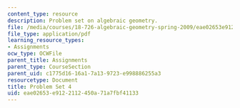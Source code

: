 ```yaml
---
content_type: resource
description: Problem set on algebraic geometry.
file: /media/courses/18-726-algebraic-geometry-spring-2009/eae02653e9122112450a71a7fbf41133_MIT18_726s09_pset04.pdf
file_type: application/pdf
learning_resource_types:
- Assignments
ocw_type: OCWFile
parent_title: Assignments
parent_type: CourseSection
parent_uid: c1775d16-16a1-7a13-9723-e998886255a3
resourcetype: Document
title: Problem Set 4
uid: eae02653-e912-2112-450a-71a7fbf41133
---
```

